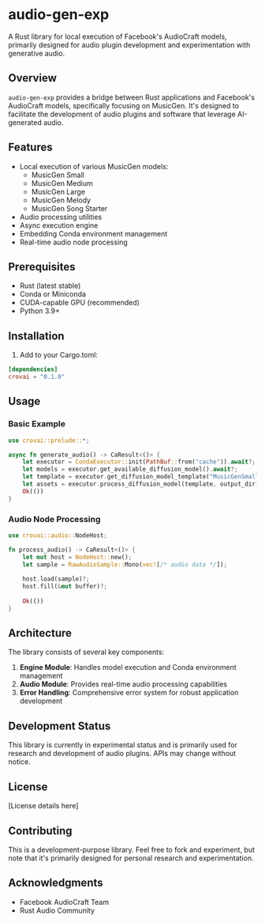 # audio-gen-exp
A Rust library for local execution of Facebook's AudioCraft models, primarily designed for audio plugin development and experimentation with generative audio.

## Overview

`audio-gen-exp` provides a bridge between Rust applications and Facebook's AudioCraft models, specifically focusing on MusicGen. It's designed to facilitate the development of audio plugins and software that leverage AI-generated audio.

## Features

- Local execution of various MusicGen models:
  - MusicGen Small
  - MusicGen Medium
  - MusicGen Large
  - MusicGen Melody
  - MusicGen Song Starter
- Audio processing utilities
- Async execution engine
- Embedding Conda environment management
- Real-time audio node processing

## Prerequisites

- Rust (latest stable)
- Conda or Miniconda
- CUDA-capable GPU (recommended)
- Python 3.9+

## Installation

1. Add to your Cargo.toml:
```toml
[dependencies]
crovai = "0.1.0"
```

## Usage

### Basic Example

```rust
use crovai::prelude::*;

async fn generate_audio() -> CaResult<()> {
    let executor = CondaExecutor::init(PathBuf::from("cache")).await?;
    let models = executor.get_available_diffusion_model().await?;
    let template = executor.get_diffusion_model_template("MusicGenSmall").await?;
    let assets = executor.process_diffusion_model(template, output_dir).await?;
    Ok(())
}
```

### Audio Node Processing

```rust
use crovai::audio::NodeHost;

fn process_audio() -> CaResult<()> {
    let mut host = NodeHost::new();
    let sample = RawAudioSample::Mono(vec![/* audio data */]);
    
    host.load(sample)?;
    host.fill(&mut buffer)?;
    
    Ok(())
}
```

## Architecture

The library consists of several key components:

1. **Engine Module**: Handles model execution and Conda environment management
2. **Audio Module**: Provides real-time audio processing capabilities
3. **Error Handling**: Comprehensive error system for robust application development

## Development Status

This library is currently in experimental status and is primarily used for research and development of audio plugins. APIs may change without notice.

## License

[License details here]

## Contributing

This is a development-purpose library. Feel free to fork and experiment, but note that it's primarily designed for personal research and experimentation.

## Acknowledgments

- Facebook AudioCraft Team
- Rust Audio Community

